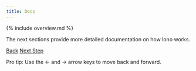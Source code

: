 ```yaml
---
title: Docs
---
```


{% include overview.md %}

The next sections provide more detailed documentation on how lono works.

<a id="prev" class="btn btn-basic" href="">Back</a>
<a id="next" class="btn btn-primary" href="{% link _docs/components.md %}">Next Step</a>
<p class="keyboard-tip">Pro tip: Use the <- and -> arrow keys to move back and forward.</p>

